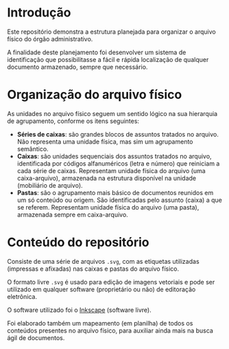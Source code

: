 # Introdução
Este repositório demonstra a estrutura planejada para organizar o arquivo físico do órgão administrativo.

A finalidade deste planejamento foi desenvolver um sistema de identificação que possibilitasse a fácil e rápida localização de qualquer documento armazenado, sempre que necessário.

# Organização do arquivo físico
As unidades no arquivo físico seguem um sentido lógico na sua hierarquia de agrupamento, conforme os itens seguintes:
- **Séries de caixas**: são grandes blocos de assuntos tratados no arquivo. Não representa uma unidade física, mas sim um agrupamento semântico.
- **Caixas**: são unidades sequenciais dos assuntos tratados no arquivo, identificada por códigos alfanuméricos (letra e número) que reiniciam a cada série de caixas. Representam unidade física do arquivo (uma caixa-arquivo), armazenada na estrutura disponível na unidade (mobiliário de arquivo).
- **Pastas**: são o agrupamento mais básico de documentos reunidos em um só conteúdo ou origem. São identificadas pelo assunto (caixa) a que se referem. Representam unidade física do arquivo (uma pasta), armazenada sempre em caixa-arquivo.

# Conteúdo do repositório
Consiste de uma série de arquivos `.svg`, com as etiquetas utilizadas (impressas e afixadas) nas caixas e pastas do arquivo físico.

O formato livre `.svg` é usado para edição de imagens vetoriais e pode ser utilizado em qualquer software (proprietário ou não) de editoração eletrônica.

O software utilizado foi o [Inkscape](https://inkscape.org/pt-br/) (software livre).

Foi elaborado também um mapeamento (em planilha) de todos os conteúdos presentes no arquivo físico, para auxiliar ainda mais na busca ágil de documentos.
